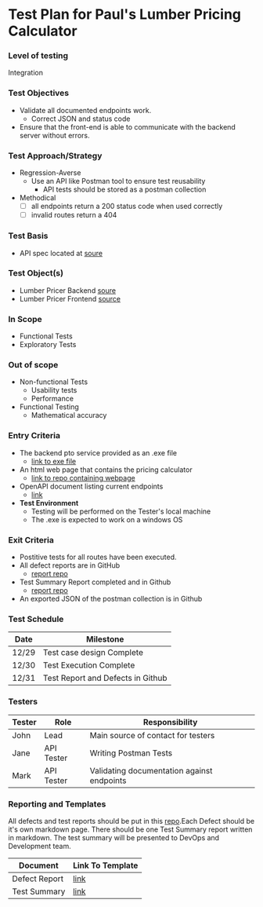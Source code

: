 # Test Plan for Paul's Lumber Pricing Calculator

### Level of testing
Integration

### Test Objectives
- Validate all documented endpoints work.
  - Correct JSON and status code
- Ensure that the front-end is able to communicate with the backend server without errors.

### Test Approach/Strategy
- Regression-Averse
  - Use an API like Postman tool to ensure test reusability
    - API tests should be stored as a postman collection
- Methodical 
  - [ ] all endpoints return a 200 status code when used correctly
  - [ ] invalid routes return a 404

### Test Basis
- API spec located at [soure](notreal)

### Test Object(s)
- Lumber Pricer Backend  [soure](notreal)
- Lumber Pricer Frontend  [source](notreal)

### In Scope
- Functional Tests
- Exploratory Tests

### Out of scope
- Non-functional Tests
  - Usability tests
  - Performance
- Functional Testing
  - Mathematical accuracy


### Entry Criteria
- The backend pto service provided as an .exe file
  - [link to exe file](notreal)
- An html web page that contains the pricing calculator
  - [link to repo containing webpage](notreal)
- OpenAPI document listing current endpoints
  - [link](notreal)
- **Test Environment**
  - Testing will be performed on the Tester's local machine
  - The .exe is expected to work on a windows OS

### Exit Criteria
- Postitive tests for all routes have been executed.
- All defect reports are in GitHub
  - [report repo](notreal)
- Test Summary Report completed and in Github
  - [report repo](notreal)
- An exported JSON of the postman collection is in Github

### Test Schedule

| Date  | Milestone|
|-------|----------|
| 12/29 | Test case design Complete |
| 12/30 | Test Execution Complete |
| 12/31 | Test Report and Defects in Github |

### Testers

|Tester | Role | Responsibility |
|-------|------|----------------|
| John  | Lead | Main source of contact for testers |
| Jane  | API Tester | Writing Postman Tests        |
| Mark  | API Tester | Validating documentation against endpoints |


### Reporting and Templates
All defects and test reports should be put in this [repo](notreal).Each Defect should be it's own markdown page. There should be one Test Summary report written in markdown. The test summary will be presented to DevOps and Development team.

| Document | Link To Template |
|----------|------|
| Defect Report | [link](notreal) |
| Test Summary | [link](notreal) |

